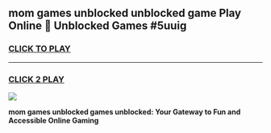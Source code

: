 
## mom games unblocked unblocked game Play Online 👋 Unblocked Games #5uuig
<h3>
<a href="https://premium.freeplayer.one?title=mom_games_unblocked&ref=21F">CLICK TO PLAY</a></h3>
<hr>

<h3>
<a href="https://premium.freeplayer.one?title=mom_games_unblocked&ref=21F">CLICK 2 PLAY</a>
  
</h3>

<a href="https://premium.freeplayer.one?title=mom_games_unblocked&ref=21F/"><img src="https://clearcache.store/games.png"></a>


**mom games unblocked games unblocked: Your Gateway to Fun and Accessible Online Gaming**
